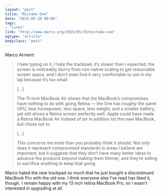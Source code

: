 ```yaml
---
layout: "post"
title: "Mistake One"
date: "2015-05-20 09:00"
tags: 
- "links"
link: "http://www.marco.org/2015/05/19/mistake-one"
ogtype: "article"
bodyclass: "post"
---
```


Marco Arment:

> I hate typing on it, I hate the trackpad, it’s slower than I expected, the screen is noticeably blurry from non-native scaling to get reasonable screen space, and I don’t even find it very comfortable to use in my lap because it’s too small.
> 
> […]
> 
> The 11-inch MacBook Air shows that the MacBook’s compromises have nothing to do with going Retina — the One has roughly the same GPU, less horsepower, less space, less weight, and a smaller battery, yet still drives a Retina screen perfectly well. Apple could have made a Retina MacBook Air instead of (or in addition to) this new MacBook, but chose not to.
> 
> […]
> 
> This concerns me more than you probably think it should. Not only does it represent compromised standards in areas I believe are important, but it suggests that they don’t have many better ideas to advance the products beyond making them thinner, and they’re willing to sacrifice anything to keep that going.

Marco hated the new trackpad so much that he just bought a discontinued MacBook Pro with the old one. I think everyone else I’ve read has liked it, though. I remain happy with my 13 inch retina MacBook Pro, so I wasn't interested in upgrading at all.